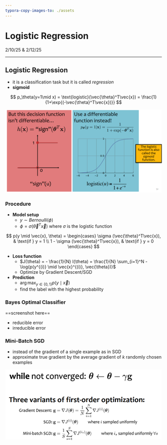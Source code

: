 ```yaml
---
typora-copy-images-to: ./assets
---
```


# Logistic Regression

2/10/25  & 2/12/25

___



## Logistic Regression

- it is a classification task but it is called *regression* 
- **sigmoid**

$$
p_\theta(y=1\mid x) = \text{logistic}(\vec{\theta}^T\vec{x}) =  \frac{1}{1+\exp{(-\vec{\theta}^T\vec{x})}}
$$

![image-20250212110701230](./assets/image-20250212110701230.png)



### Procedure

- **Model setup**
  - $y \sim Bernoulli(\phi)$
  - $\phi = \sigma (\vec{\theta}^T\vec{x})$ where $\sigma$ is the logistic function


$$
p(y \mid \vec{x}, \theta) =
\begin{cases}
\sigma (\vec{\theta}^T\vec{x}), & \text{if } y = 1 \\
1 - \sigma (\vec{\theta}^T\vec{x}), & \text{if } y = 0
\end{cases}
$$

- **Loss function**
  - $J(\theta) = - \frac{1}{N} l(\theta) = \frac{1}{N} \sum_{i=1}^N -\log{p(y^{(i)} \mid \vec{x}^{(i)}, \vec{\theta})}$
  - Optimize by Gradient Descent/SGD
- **Prediction**
  - $\arg\max_{y \in \{0, 1\}} p(y \mid \vec{x})$
  - find the label with the highest probability





### Bayes Optimal Classifier

==screenshot here==

- reducible error
- irreducible error







### Mini-Batch SGD

- instead of the gradient of a single example as in SGD
- approximate true gradient by the average gradient of $k$ randomly chosen examples

![image-20250212115648867](./assets/image-20250212115648867.png)







